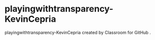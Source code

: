 # playingwithtransparency-KevinCepria
playingwithtransparency-KevinCepria created by Classroom for GitHub
.

